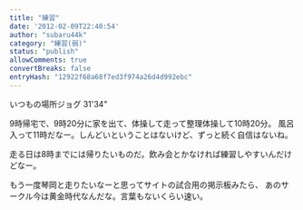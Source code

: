 ```yaml
---
title: "練習"
date: '2012-02-09T22:40:54'
author: "subaru44k"
category: "練習(弱)"
status: "publish"
allowComments: true
convertBreaks: false
entryHash: "12922f68a68f7ed3f974a26d4d992ebc"
---
```

いつもの場所ジョグ
31'34"

9時帰宅で、9時20分に家を出て、体操して走って整理体操して10時20分。
風呂入って11時だなー。しんどいということはないけど、ずっと続く自信はないね。

走る日は8時までには帰りたいものだ。飲み会とかなければ練習しやすいんだけどなー。

もう一度琴岡と走りたいなーと思ってサイトの試合用の掲示板みたら、
あのサークル今は黄金時代なんだな。言葉もないくらい速い。
